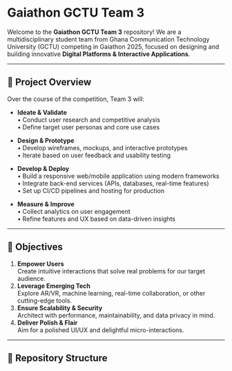 # Gaiathon GCTU Team 3

Welcome to the **Gaiathon GCTU Team 3** repository! We are a multidisciplinary student team from Ghana Communication Technology University (GCTU) competing in Gaiathon 2025, focused on designing and building innovative **Digital Platforms & Interactive Applications**.

---

## 🚀 Project Overview

Over the course of the competition, Team 3 will:

- **Ideate & Validate**  
  • Conduct user research and competitive analysis  
  • Define target user personas and core use cases  

- **Design & Prototype**  
  • Develop wireframes, mockups, and interactive prototypes  
  • Iterate based on user feedback and usability testing  

- **Develop & Deploy**  
  • Build a responsive web/mobile application using modern frameworks  
  • Integrate back-end services (APIs, databases, real-time features)  
  • Set up CI/CD pipelines and hosting for production  

- **Measure & Improve**  
  • Collect analytics on user engagement  
  • Refine features and UX based on data-driven insights  

---

## 🎯 Objectives

1. **Empower Users**  
   Create intuitive interactions that solve real problems for our target audience.  
2. **Leverage Emerging Tech**  
   Explore AR/VR, machine learning, real-time collaboration, or other cutting-edge tools.  
3. **Ensure Scalability & Security**  
   Architect with performance, maintainability, and data privacy in mind.  
4. **Deliver Polish & Flair**  
   Aim for a polished UI/UX and delightful micro-interactions.

---

## 📁 Repository Structure

